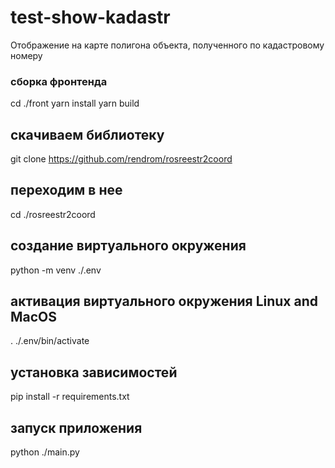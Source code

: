 # test-show-kadastr
Отображение на карте полигона объекта, полученного по кадастровому номеру

### сборка фронтенда
cd ./front
yarn install
yarn build
## скачиваем библиотеку
git clone https://github.com/rendrom/rosreestr2coord 
## переходим в нее
cd ./rosreestr2coord
## создание виртуального окружения
python -m venv ./.env
## активация виртуального окружения Linux and MacOS
. ./.env/bin/activate
## установка зависимостей
pip install -r requirements.txt

## запуск приложения
python ./main.py
